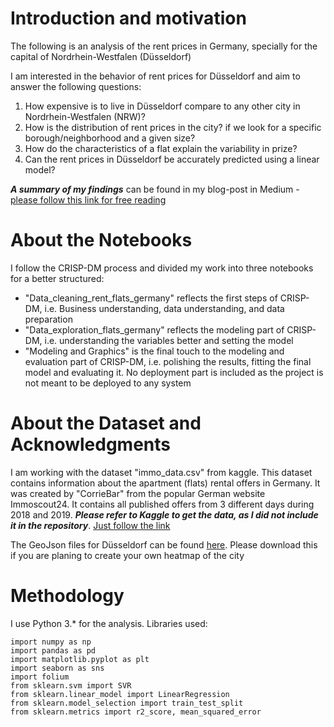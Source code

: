 # Introduction and motivation

The following is an analysis of the rent prices in Germany, specially for the capital of Nordrhein-Westfalen (Düsseldorf)

I am interested in the behavior of rent prices for Düsseldorf and aim to answer the following questions:
1. How expensive is to live in Düsseldorf compare to any other city in Nordrhein-Westfalen (NRW)?
2. How is the distribution of rent prices in the city? if we look for a specific borough/neighborhood and a given size?
3. How do the characteristics of a flat explain the variability in prize?
4. Can the rent prices in Düsseldorf be accurately predicted using a linear model?

***A summary of my findings*** can be found in my blog-post in Medium - [please follow this link for free reading](https://medium.com/@juangarcia10/predicting-rent-prices-in-germany-how-expensive-is-really-d%C3%BCsseldorf-63484e4bf658?sk=e772554443a2cbf36fc279ab7d39038d)

# About the Notebooks

I follow the CRISP-DM process and divided my work into three notebooks for a better structured:
* "Data_cleaning_rent_flats_germany" reflects the first steps of CRISP-DM, i.e. Business understanding, data understanding, and data preparation
* "Data_exploration_flats_germany" reflects the modeling part of CRISP-DM, i.e. understanding the variables better and setting the model
* "Modeling and Graphics" is the final touch to the modeling and evaluation part of CRISP-DM, i.e. polishing the results, fitting the final model and evaluating it. No deployment part is included as the project is not meant to be deployed to any system

# About the Dataset and Acknowledgments

I am working with the dataset "immo_data.csv" from kaggle. This dataset contains information about the apartment (flats) rental offers in Germany. It was created by "CorrieBar" from the popular German website Immoscout24. It contains all published offers from 3 different days during 2018 and 2019. ***Please refer to Kaggle to get the data, as I did not include it in the repository***. [Just follow the link](https://www.kaggle.com/corrieaar/apartment-rental-offers-in-germany)

The GeoJson files for Düsseldorf can be found [here](https://opendata.duesseldorf.de/sites/default/files/Stadtteile_WGS84_4326.geojson). Please download this if you are planing to create your own heatmap of the city


# Methodology

I use Python 3.* for the analysis.
Libraries used:
```
import numpy as np
import pandas as pd
import matplotlib.pyplot as plt
import seaborn as sns
import folium
from sklearn.svm import SVR
from sklearn.linear_model import LinearRegression
from sklearn.model_selection import train_test_split
from sklearn.metrics import r2_score, mean_squared_error
```
